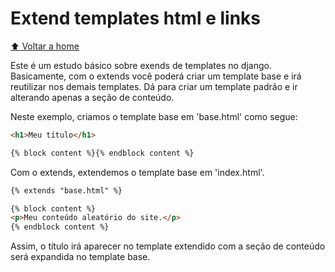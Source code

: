 # Extend templates html e links

[:arrow_up: Voltar a home](https://github.com/Dirack/Estudos/tree/master/Python/django#django)

Este é um estudo básico sobre exends de templates no django. Basicamente, com o extends você poderá criar um template
base e irá reutilizar nos demais templates. Dá para criar um template padrão e ir alterando apenas a seção de conteúdo.

Neste exemplo, criamos o template base em 'base.html' como segue:

```html
<h1>Meu título</h1>

{% block content %}{% endblock content %}
```

Com o extends, extendemos o template base em 'index.html'.

```html
{% extends "base.html" %}

{% block content %}
<p>Meu conteúdo aleatório do site.</p>
{% endblock content %}
```

Assim, o título irá aparecer no template extendido com a seção de conteúdo será expandida no template base.
